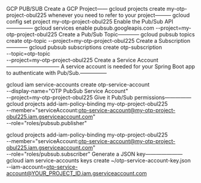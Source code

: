 GCP PUB/SUB
Create a GCP Project——
gcloud projects create my-otp-project-obul225
whenever you need to refer to your project———
gcloud config set project my-otp-project-obul225
Enable the Pub/Sub API—————
gcloud services enable pubsub.googleapis.com --project=my-otp-project-obul225
Create a Pub/Sub Topic————
gcloud pubsub topics create otp-topic --project=my-otp-project-obul225
Create a Subscription————
gcloud pubsub subscriptions create otp-subscription \
  --topic=otp-topic \
  --project=my-otp-project-obul225
Create a Service Account——————————
A service account is needed for your Spring Boot app to authenticate with Pub/Sub.—————

gcloud iam service-accounts create otp-service-account \
  --display-name="OTP PubSub Service Account" \
  --project=my-otp-project-obul225
Give it Pub/Sub permissions—————
gcloud projects add-iam-policy-binding my-otp-project-obul225 \
  --member="serviceAccount:otp-service-account@my-otp-project-obul225.iam.gserviceaccount.com" \
  --role="roles/pubsub.publisher"

gcloud projects add-iam-policy-binding my-otp-project-obul225 \
  --member="serviceAccount:otp-service-account@my-otp-project-obul225.iam.gserviceaccount.com" \
  --role="roles/pubsub.subscriber"
Generate a JSON key———————
gcloud iam service-accounts keys create ~/otp-service-account-key.json \
  --iam-account=otp-service-account@YOUR_PROJECT_ID.iam.gserviceaccount.com









